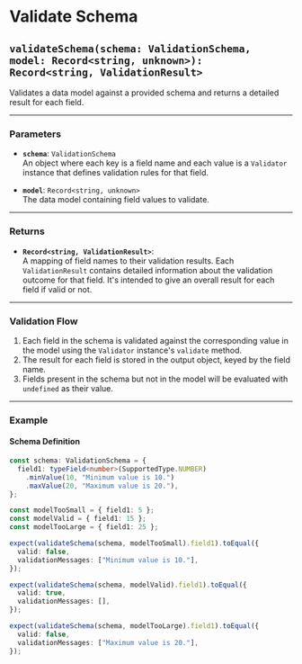 # Validate Schema

## `validateSchema(schema: ValidationSchema, model: Record<string, unknown>): Record<string, ValidationResult>`

Validates a data model against a provided schema and returns a detailed result for each field.

---

### Parameters

- **`schema`**: `ValidationSchema`  
  An object where each key is a field name and each value is a `Validator` instance that defines validation rules for that field.

- **`model`**: `Record<string, unknown>`  
  The data model containing field values to validate.

---

### Returns

- **`Record<string, ValidationResult>`**:  
  A mapping of field names to their validation results. Each `ValidationResult` contains detailed information about the validation outcome for that field. It's intended to give an overall result for each field if valid or not.

---

### Validation Flow

1. Each field in the schema is validated against the corresponding value in the model using the `Validator` instance's `validate` method.
2. The result for each field is stored in the output object, keyed by the field name.
3. Fields present in the schema but not in the model will be evaluated with `undefined` as their value.

---

### Example

#### Schema Definition

```typescript
const schema: ValidationSchema = {
  field1: typeField<number>(SupportedType.NUMBER)
    .minValue(10, "Minimum value is 10.")
    .maxValue(20, "Maximum value is 20."),
};

const modelTooSmall = { field1: 5 };
const modelValid = { field1: 15 };
const modelTooLarge = { field1: 25 };

expect(validateSchema(schema, modelTooSmall).field1).toEqual({
  valid: false,
  validationMessages: ["Minimum value is 10."],
});

expect(validateSchema(schema, modelValid).field1).toEqual({
  valid: true,
  validationMessages: [],
});

expect(validateSchema(schema, modelTooLarge).field1).toEqual({
  valid: false,
  validationMessages: ["Maximum value is 20."],
});
```
